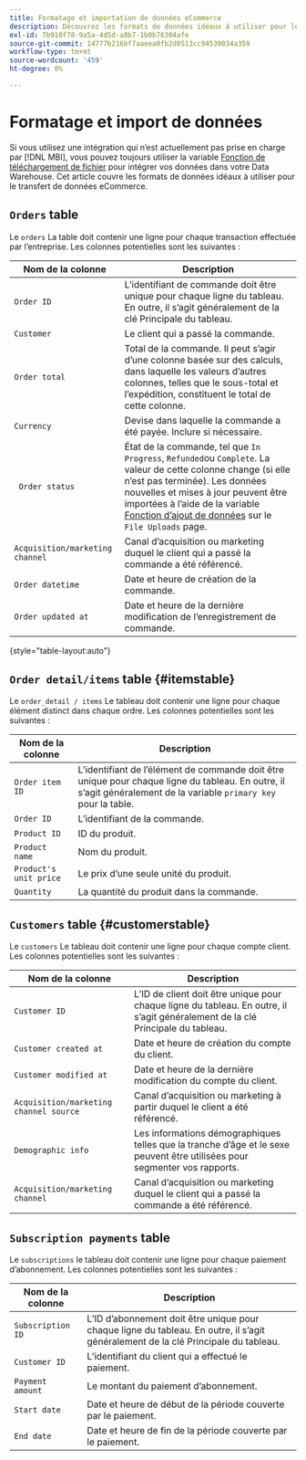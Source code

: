 ```yaml
---
title: Formatage et importation de données eCommerce
description: Découvrez les formats de données idéaux à utiliser pour le transfert de données eCommerce.
exl-id: 7b910f78-9a5a-4d5d-a8b7-1b0b76304afe
source-git-commit: 14777b216bf7aaeea0fb2d0513cc94539034a359
workflow-type: tm+mt
source-wordcount: '459'
ht-degree: 0%

---
```


# Formatage et import de données

Si vous utilisez une intégration qui n’est actuellement pas prise en charge par [!DNL MBI], vous pouvez toujours utiliser la variable [Fonction de téléchargement de fichier](using-file-uploader.md) pour intégrer vos données dans votre Data Warehouse. Cet article couvre les formats de données idéaux à utiliser pour le transfert de données eCommerce.

## `Orders` table

Le `orders` La table doit contenir une ligne pour chaque transaction effectuée par l’entreprise. Les colonnes potentielles sont les suivantes :

| Nom de la colonne | Description |
|----|----|
| `Order ID` | L’identifiant de commande doit être unique pour chaque ligne du tableau. En outre, il s’agit généralement de la clé Principale du tableau. |
| `Customer` | Le client qui a passé la commande. |
| `Order total` | Total de la commande. Il peut s’agir d’une colonne basée sur des calculs, dans laquelle les valeurs d’autres colonnes, telles que le sous-total et l’expédition, constituent le total de cette colonne. |
| `Currency` | Devise dans laquelle la commande a été payée. Inclure si nécessaire. |
| ` Order status` | État de la commande, tel que `In Progress`, `Refunded`ou `Complete`. La valeur de cette colonne change (si elle n’est pas terminée). Les données nouvelles et mises à jour peuvent être importées à l’aide de la variable [Fonction d’ajout de données](../../../data-analyst/importing-data/connecting-data/using-file-uploader.md) sur le `File Uploads` page. |
| `Acquisition/marketing channel` | Canal d’acquisition ou marketing duquel le client qui a passé la commande a été référencé. |
| `Order datetime` | Date et heure de création de la commande. |
| `Order updated at` | Date et heure de la dernière modification de l’enregistrement de commande. |

{style="table-layout:auto"}

## `Order detail/items` table {#itemstable}

Le `order_detail / items` Le tableau doit contenir une ligne pour chaque élément distinct dans chaque ordre. Les colonnes potentielles sont les suivantes :

| Nom de la colonne | Description |
|----|----|
| `Order item ID` | L’identifiant de l’élément de commande doit être unique pour chaque ligne du tableau. En outre, il s’agit généralement de la variable `primary key` pour la table. |
| `Order ID` | L’identifiant de la commande. |
| `Product ID` | ID du produit. |
| `Product name` | Nom du produit. |
| `Product's unit price` | Le prix d’une seule unité du produit. |
| `Quantity` | La quantité du produit dans la commande. |

## `Customers` table {#customerstable}

Le `customers` Le tableau doit contenir une ligne pour chaque compte client. Les colonnes potentielles sont les suivantes :

| Nom de la colonne | Description |
|----|----|
| `Customer ID` | L’ID de client doit être unique pour chaque ligne du tableau. En outre, il s’agit généralement de la clé Principale du tableau. |
| `Customer created at` | Date et heure de création du compte du client. |
| `Customer modified at` | Date et heure de la dernière modification du compte du client. |
| `Acquisition/marketing channel source` | Canal d’acquisition ou marketing à partir duquel le client a été référencé. |
| `Demographic info` | Les informations démographiques telles que la tranche d’âge et le sexe peuvent être utilisées pour segmenter vos rapports. |
| `Acquisition/marketing channel` | Canal d’acquisition ou marketing duquel le client qui a passé la commande a été référencé. |

## `Subscription payments` table

Le `subscriptions` le tableau doit contenir une ligne pour chaque paiement d’abonnement. Les colonnes potentielles sont les suivantes :

| Nom de la colonne | Description |
|----|----|
| `Subscription ID` | L’ID d’abonnement doit être unique pour chaque ligne du tableau. En outre, il s’agit généralement de la clé Principale du tableau. |
| `Customer ID` | L’identifiant du client qui a effectué le paiement. |
| `Payment amount` | Le montant du paiement d’abonnement. |
| `Start date` | Date et heure de début de la période couverte par le paiement. |
| `End date` | Date et heure de fin de la période couverte par le paiement. |

